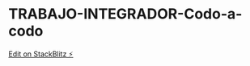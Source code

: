 # TRABAJO-INTEGRADOR-Codo-a-codo

[Edit on StackBlitz ⚡️](https://stackblitz.com/edit/web-platform-d2tuec)